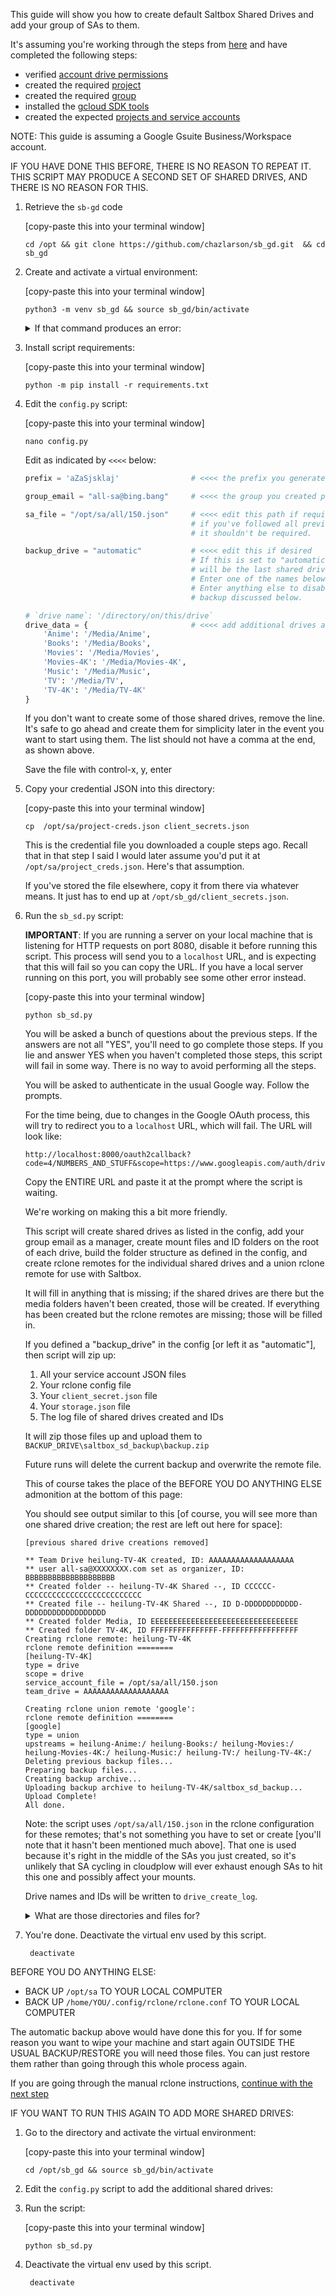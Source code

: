 This guide will show you how to create default Saltbox Shared Drives and add your group of SAs to them.

It's assuming you're working through the steps from [here](rclone-manual.md) and have completed the following steps:

  - verified [account drive permissions](google-account-perms.md)
  - created the required [project](google-project-setup.md)
  - created the required [group](google-group-setup.md)
  - installed the [gcloud SDK tools](google-gcloud-tools-install.md)
  - created the expected [projects and service accounts](google-service-accounts.md)

NOTE: This guide is assuming a Google Gsuite Business/Workspace account.

IF YOU HAVE DONE THIS BEFORE, THERE IS NO REASON TO REPEAT IT.  THIS SCRIPT MAY PRODUCE A SECOND SET OF SHARED DRIVES, AND THERE IS NO REASON FOR THIS.

1. Retrieve the `sb-gd` code

    [copy-paste this into your terminal window]

    ```
    cd /opt && git clone https://github.com/chazlarson/sb_gd.git  && cd sb_gd
    ```

2. Create and activate a virtual environment:

    [copy-paste this into your terminal window]

    ```
    python3 -m venv sb_gd && source sb_gd/bin/activate
    ```

    <details>
    <summary>If that command produces an error:</summary>
    <br />

    If you see something like this:
    ```
    The virtual environment was not created successfully because ensurepip is not
    available.  On Debian/Ubuntu systems, you need to install the python3-venv
    package using the following command.

        apt install python3.8-venv

    You may need to use sudo with that command.  After installing the python3-venv
    package, recreate your virtual environment.

    Failing command: ['/home/YOU/sb_gd/sb_gd/bin/python3', '-Im', 'ensurepip', '--upgrade', '--default-pip']
    ```

    run the suggested command with `sudo`:

    [copy-paste the command from the error into your terminal window]

    ```
    sudo COMMAND FROM ERROR ABOVE
    ```

    Then try the virtual-environment command in step 2 again.

    </details>

3. Install script requirements:

    [copy-paste this into your terminal window]

    ```
    python -m pip install -r requirements.txt
    ```

4. Edit the `config.py` script:

    [copy-paste this into your terminal window]

    ```
    nano config.py
    ```

    Edit as indicated by `<<<<` below:

    ```python
    prefix = 'aZaSjsklaj'                # <<<< the prefix you generated previously

    group_email = "all-sa@bing.bang"     # <<<< the group you created previously

    sa_file = "/opt/sa/all/150.json"     # <<<< edit this path if required;
                                         # if you've followed all previous steps correctly
                                         # it shouldn't be required.

    backup_drive = "automatic"           # <<<< edit this if desired
                                         # If this is set to "automatic", the backup drive
                                         # will be the last shared drive the script sees.
                                         # Enter one of the names below to use that one.
                                         # Enter anything else to disable.
                                         # backup discussed below.

    # `drive name`: '/directory/on/this/drive`
    drive_data = {                       # <<<< add additional drives and media paths here.  Media paths must be unique per drive.
        'Anime': '/Media/Anime',
        'Books': '/Media/Books',
        'Movies': '/Media/Movies',
        'Movies-4K': '/Media/Movies-4K',
        'Music': '/Media/Music',
        'TV': '/Media/TV',
        'TV-4K': '/Media/TV-4K'
    }
    ```

    If you don't want to create some of those shared drives, remove the line.  It's safe to go ahead and create them for simplicity later in the event you want to start using them.  The list should not have a comma at the end, as shown above.

    Save the file with control-x, y, enter

5. Copy your credential JSON into this directory:

    [copy-paste this into your terminal window]

    ```
    cp  /opt/sa/project-creds.json client_secrets.json
    ```

    This is the credential file you downloaded a couple steps ago.  Recall that in that step I said I would later assume you'd put it at `/opt/sa/project_creds.json`.  Here's that assumption.

    If you've stored the file elsewhere, copy it from there via whatever means.  It just has to end up at `/opt/sb_gd/client_secrets.json`.


6. Run the `sb_sd.py` script:

    **IMPORTANT**: If you are running a server on your local machine that is listening for HTTP requests on port 8080, disable it before running this script.  This process will send you to a `localhost` URL, and is expecting that this will fail so you can copy the URL.  If you have a local server running on this port, you will probably see some other error instead.

    [copy-paste this into your terminal window]

    ```
    python sb_sd.py
    ```

    You will be asked a bunch of questions about the previous steps.  If the answers are not all "YES", you'll need to go complete those steps.  If you lie and answer YES when you haven't completed those steps, this script will fail in some way.  There is no way to avoid performing all the steps.

    You will be asked to authenticate in the usual Google way.  Follow the prompts.

    For the time being, due to changes in the Google OAuth process, this will try to redirect you to a `localhost` URL, which will fail.  The URL will look like:

    ```
    http://localhost:8000/oauth2callback?code=4/NUMBERS_AND_STUFF&scope=https://www.googleapis.com/auth/drive
    ```

    Copy the ENTIRE URL and paste it at the prompt where the script is waiting.

    We're working on making this a bit more friendly.

    This script will create shared drives as listed in the config, add your group email as a manager, create mount files and ID folders on the root of each drive, build the folder structure as defined in the config, and create rclone remotes for the individual shared drives and a union rclone remote for use with Saltbox.
    
    It will fill in anything that is missing; if the shared drives are there but the media folders haven't been created, those will be created.  If everything has been created but the rclone remotes are missing; those will be filled in.

    If you defined a "backup_drive" in the config [or left it as "automatic"], then script will zip up:

    1. All your service account JSON files
    1. Your rclone config file
    1. Your `client_secret.json` file
    1. Your `storage.json` file
    1. The log file of shared drives created and IDs
    
    It will zip those files up and upload them to `BACKUP_DRIVE\saltbox_sd_backup\backup.zip`
    
    Future runs will delete the current backup and overwrite the remote file.
    
    This of course takes the place of the BEFORE YOU DO ANYTHING ELSE admonition at the bottom of this page:

    You should see output similar to this [of course, you will see more than one shared drive creation; the rest are left out here for space]:

    ```
    [previous shared drive creations removed]
    
    ** Team Drive heilung-TV-4K created, ID: AAAAAAAAAAAAAAAAAAA
    ** user all-sa@XXXXXXXX.com set as organizer, ID: BBBBBBBBBBBBBBBBBBBB
    ** Created folder -- heilung-TV-4K Shared --, ID CCCCCC-CCCCCCCCCCCCCCCCCCCCCCCCCC
    ** Created file -- heilung-TV-4K Shared --, ID D-DDDDDDDDDDDD-DDDDDDDDDDDDDDDDDD
    ** Created folder Media, ID EEEEEEEEEEEEEEEEEEEEEEEEEEEEEEEEE
    ** Created folder TV-4K, ID FFFFFFFFFFFFFFF-FFFFFFFFFFFFFFFFF
    Creating rclone remote: heilung-TV-4K
    rclone remote definition ========
    [heilung-TV-4K]
    type = drive
    scope = drive
    service_account_file = /opt/sa/all/150.json
    team_drive = AAAAAAAAAAAAAAAAAAA

    Creating rclone union remote 'google':
    rclone remote definition ========
    [google]
    type = union
    upstreams = heilung-Anime:/ heilung-Books:/ heilung-Movies:/ heilung-Movies-4K:/ heilung-Music:/ heilung-TV:/ heilung-TV-4K:/ 
    Deleting previous backup files...
    Preparing backup files...
    Creating backup archive...
    Uploading backup archive to heilung-TV-4K/saltbox_sd_backup...
    Upload Complete!
    All done.
    ```

    Note: the script uses `/opt/sa/all/150.json` in the rclone configuration for these remotes; that's not something you have to set or create [you'll note that it hasn't been mentioned much above].  That one is used because it's right in the middle of the SAs you just created, so it's unlikely that SA cycling in cloudplow will ever exhaust enough SAs to hit this one and possibly affect your mounts.

    Drive names and IDs will be written to `drive_create_log`.

    <details>
    <summary>What are those directories and files for?</summary>
    <br />

    This script creates an empty directory and a zero-byte file on the root of each shared drive.

    The file will be useful later on when you need "is this disk mounted?" flags for things like `plex_autoscan` or `autoscan`.

    The directory is a belt-and-suspenders convenience you can use to see if your union remote and/or mergerfs config is including everything it should.  We create both a file and a dir so you will get this information whether you use `rclone ls REMOTE` or `rclone lsd REMOTE` or whatever other means:

    ```
     $ rclone lsd google:
          -1 2021-11-21 17:09:13        -1 -- aZaSjsklaj-Movies Shared --
          -1 2021-11-21 17:11:50        -1 -- aZaSjsklaj-Music Shared --
          -1 2021-11-21 17:12:09        -1 -- aZaSjsklaj-TV Shared --
          -3 2021-11-21 17:12:11        -1 Media

     $ rclone ls google:
            0 azasjsklaj-movies_mounted.bin
            0 azasjsklaj-tv_mounted.bin
            0 azasjsklaj-music_mounted.bin
    ```
    </details>

7. You're done.  Deactivate the virtual env used by this script.

    ```
     deactivate
    ```

BEFORE YOU DO ANYTHING ELSE:

  - BACK UP `/opt/sa` TO YOUR LOCAL COMPUTER
  - BACK UP `/home/YOU/.config/rclone/rclone.conf` TO YOUR LOCAL COMPUTER

The automatic backup above would have done this for you.  If for some reason you want to wipe your machine and start again OUTSIDE THE USUAL BACKUP/RESTORE you will need those files. You can just restore them rather than going through this whole process again.

If you are going through the manual rclone instructions, [continue with the next step](../rclone-manual#step-8-verify-that-the-union-remote-shows-you-the-expected-contents)

IF YOU WANT TO RUN THIS AGAIN TO ADD MORE SHARED DRIVES:

1. Go to the directory and activate the virtual environment:

    [copy-paste this into your terminal window]

    ```
    cd /opt/sb_gd && source sb_gd/bin/activate
    ```

2. Edit the `config.py` script to add the additional shared drives:

3. Run the script:

    [copy-paste this into your terminal window]

    ```
    python sb_sd.py
    ```
4. Deactivate the virtual env used by this script.

    ```
     deactivate
    ```
   
